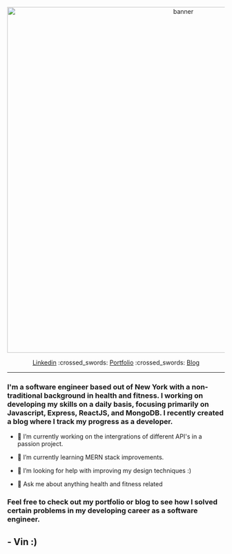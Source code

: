<!-- ![banner](https://i.ibb.co/9ZCtXC8/IMG-6376.jpg) -->
<p align="center">
  <img width="800" src="https://i.ibb.co/9ZCtXC8/IMG-6376.jpg" alt="banner">
</p>
<p align="center">
  <a href="https://www.linkedin.com/in/vinny-vilasboa/" target="_blank">Linkedin</a> :crossed_swords: <a href="https://vilasboa.dev" target="_blank">Portfolio</a> :crossed_swords: <a href="https://developing-thoughts.com/" target="_blank">Blog</a>
  
  
</p>

---
### I'm a software engineer based out of New York with a non-traditional background in health and fitness. I working on developing my skills on a daily basis, focusing primarily on Javascript, Express, ReactJS, and MongoDB. I recently created a blog where I track my progress as a developer.

- 🔭 I’m currently working on the intergrations of different API's in a passion project.

- 🌱 I’m currently learning MERN stack improvements.

- 🤔 I’m looking for help with improving my design techniques :) 

- 💬 Ask me about anything health and fitness related


### Feel free to check out my portfolio or blog to see how I solved certain problems in my developing career as a software engineer.
 

## - Vin  :)





